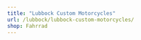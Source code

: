 ```yaml
---
title: "Lubbock Custom Motorcycles"
url: /lubbock/lubbock-custom-motorcycles/
shop: Fahrrad
---
```

